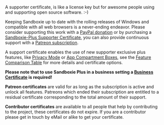 A supporter certificate, is like a license key but for awesome people using and supporting open source software. :-) 


Keeping Sandboxie up to date with the rolling releases of Windows and compatible with all web browsers is a never-ending endeavor. Please consider supporting this work with a <a href="https://sandboxie-plus.com/go.php?to=donate">PayPal donation</a> or by purchasing a [Sandboxie-Plus Supporter Certificate](https://sandboxie-plus.com/go.php?to=sbie-get-cert), you can also provide continuous support with a [Patreon subscription](https://sandboxie-plus.com/go.php?to=patreon).



A support certificate enables the use of new supporter exclusive plus features, like [Privacy Mode](privacy-mode) or [App Compartment Boxes](compartment-mode), see the [Feature Comparison Table](https://sandboxie-plus.com/feature-comparison/) for more details and certificate options.


**Please note that to use Sandboxie Plus in a business setting a [Business Certificate](https://xanasoft.com/product/sandboxie-plus-business-certificate/) is required!**


**Patreon certificates** are valid for as long as the subscription is active and unlock all features. Patreons which ended their subscription are entitled to a residual certificate corresponding to the total amount of their support.

**Contributor certificates** are available to all people that help by contributing to the project, these certificates do not expire. If you are a contributor please get in touch by eMail or alike to get your certificate. 


<!-- If you have donated in the past already (before the shop was introduced), or are a patreon, you can get your supporter certificate [here](https://xanasoft.com/get_cert.php) just enter the email address used with paypal or patreon, and download your certificate.

New donations must indicate that they want to receive a certificate (for bureaucratic reasons) and will be updated once or twice a month. To receive a Supporter Certificate instantly use one of the [purchase options](https://sandboxie-plus.com/go.php?to=sbie-get-cert) provided. -->
